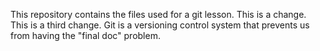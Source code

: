 This repository contains the files used for a git lesson.
This is a change.
This is a third change.
Git is a versioning control system that prevents us from having the "final doc" problem.

